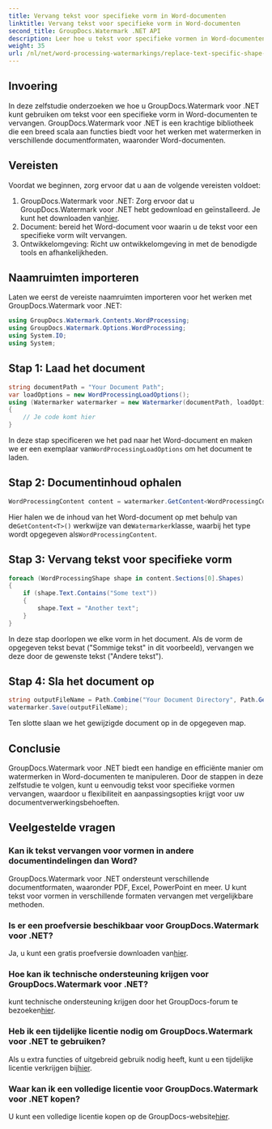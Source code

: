 ```yaml
---
title: Vervang tekst voor specifieke vorm in Word-documenten
linktitle: Vervang tekst voor specifieke vorm in Word-documenten
second_title: GroupDocs.Watermark .NET API
description: Leer hoe u tekst voor specifieke vormen in Word-documenten vervangt met GroupDocs.Watermark voor .NET. Volg onze stap-voor-stap handleiding.
weight: 35
url: /nl/net/word-processing-watermarkings/replace-text-specific-shape-word-docs/
---
```

## Invoering
In deze zelfstudie onderzoeken we hoe u GroupDocs.Watermark voor .NET kunt gebruiken om tekst voor een specifieke vorm in Word-documenten te vervangen. GroupDocs.Watermark voor .NET is een krachtige bibliotheek die een breed scala aan functies biedt voor het werken met watermerken in verschillende documentformaten, waaronder Word-documenten.
## Vereisten
Voordat we beginnen, zorg ervoor dat u aan de volgende vereisten voldoet:
1.  GroupDocs.Watermark voor .NET: Zorg ervoor dat u GroupDocs.Watermark voor .NET hebt gedownload en geïnstalleerd. Je kunt het downloaden van[hier](https://releases.groupdocs.com/Watermark/net/).
2. Document: bereid het Word-document voor waarin u de tekst voor een specifieke vorm wilt vervangen.
3. Ontwikkelomgeving: Richt uw ontwikkelomgeving in met de benodigde tools en afhankelijkheden.

## Naamruimten importeren
Laten we eerst de vereiste naamruimten importeren voor het werken met GroupDocs.Watermark voor .NET:
```csharp
using GroupDocs.Watermark.Contents.WordProcessing;
using GroupDocs.Watermark.Options.WordProcessing;
using System.IO;
using System;
```
## Stap 1: Laad het document
```csharp
string documentPath = "Your Document Path";
var loadOptions = new WordProcessingLoadOptions();
using (Watermarker watermarker = new Watermarker(documentPath, loadOptions))
{
    // Je code komt hier
}
```
 In deze stap specificeren we het pad naar het Word-document en maken we er een exemplaar van`WordProcessingLoadOptions` om het document te laden.
## Stap 2: Documentinhoud ophalen
```csharp
WordProcessingContent content = watermarker.GetContent<WordProcessingContent>();
```
 Hier halen we de inhoud van het Word-document op met behulp van de`GetContent<T>()` werkwijze van de`Watermarker`klasse, waarbij het type wordt opgegeven als`WordProcessingContent`.
## Stap 3: Vervang tekst voor specifieke vorm
```csharp
foreach (WordProcessingShape shape in content.Sections[0].Shapes)
{
    if (shape.Text.Contains("Some text"))
    {
        shape.Text = "Another text";
    }
}
```
In deze stap doorlopen we elke vorm in het document. Als de vorm de opgegeven tekst bevat ("Sommige tekst" in dit voorbeeld), vervangen we deze door de gewenste tekst ("Andere tekst").
## Stap 4: Sla het document op
```csharp
string outputFileName = Path.Combine("Your Document Directory", Path.GetFileName(documentPath));
watermarker.Save(outputFileName);
```
Ten slotte slaan we het gewijzigde document op in de opgegeven map.

## Conclusie
GroupDocs.Watermark voor .NET biedt een handige en efficiënte manier om watermerken in Word-documenten te manipuleren. Door de stappen in deze zelfstudie te volgen, kunt u eenvoudig tekst voor specifieke vormen vervangen, waardoor u flexibiliteit en aanpassingsopties krijgt voor uw documentverwerkingsbehoeften.
## Veelgestelde vragen
### Kan ik tekst vervangen voor vormen in andere documentindelingen dan Word?
GroupDocs.Watermark voor .NET ondersteunt verschillende documentformaten, waaronder PDF, Excel, PowerPoint en meer. U kunt tekst voor vormen in verschillende formaten vervangen met vergelijkbare methoden.
### Is er een proefversie beschikbaar voor GroupDocs.Watermark voor .NET?
 Ja, u kunt een gratis proefversie downloaden van[hier](https://releases.groupdocs.com/).
### Hoe kan ik technische ondersteuning krijgen voor GroupDocs.Watermark voor .NET?
 kunt technische ondersteuning krijgen door het GroupDocs-forum te bezoeken[hier](https://forum.groupdocs.com/c/watermark/19).
### Heb ik een tijdelijke licentie nodig om GroupDocs.Watermark voor .NET te gebruiken?
 Als u extra functies of uitgebreid gebruik nodig heeft, kunt u een tijdelijke licentie verkrijgen bij[hier](https://purchase.groupdocs.com/temporary-license/).
### Waar kan ik een volledige licentie voor GroupDocs.Watermark voor .NET kopen?
 U kunt een volledige licentie kopen op de GroupDocs-website[hier](https://purchase.groupdocs.com/buy).